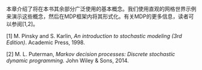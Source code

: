 本章介绍了将在本书其余部分广泛使用的基本概念。我们使用直观的网格世界示例来演示这些概念，然后在MDP框架内将其形式化。有关MDP的更多信息，读者可以参阅[1,2]。

[1] M. Pinsky and S. Karlin, *An introduction to stochastic modeling (3rd Edition)*. Academic Press, 1998.

[2] M. L. Puterman, *Markov decision processes: Discrete stochastic dynamic programming.* John Wiley & Sons, 2014.